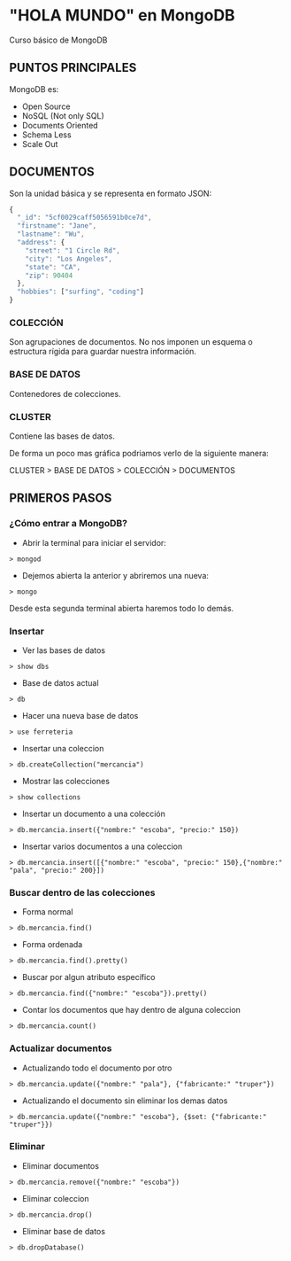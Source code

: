 # "HOLA MUNDO" en MongoDB
Curso básico de MongoDB

## PUNTOS PRINCIPALES

MongoDB es:

- Open Source
- NoSQL (Not only SQL)
- Documents Oriented
- Schema Less
- Scale Out

## DOCUMENTOS

Son la unidad básica y se representa en formato JSON:

```javascript
{
  "_id": "5cf0029caff5056591b0ce7d",
  "firstname": "Jane",
  "lastname": "Wu",
  "address": {
    "street": "1 Circle Rd",
    "city": "Los Angeles",
    "state": "CA",
    "zip": 90404
  },
  "hobbies": ["surfing", "coding"]
}
```

### COLECCIÓN

Son agrupaciones de documentos. No nos imponen un esquema o estructura rígida para guardar nuestra información.

### BASE DE DATOS

Contenedores de colecciones.

### CLUSTER

Contiene las bases de datos.

De forma un poco mas gráfica podriamos verlo de la siguiente manera:

CLUSTER > BASE DE DATOS > COLECCIÓN > DOCUMENTOS

## PRIMEROS PASOS

### ¿Cómo entrar a MongoDB?

+ Abrir la terminal para iniciar el servidor:

`> mongod`

+ Dejemos abierta la anterior y abriremos una nueva:

`> mongo`

Desde esta segunda terminal abierta haremos todo lo demás.

### Insertar

+ Ver las bases de datos

`> show dbs`

+ Base de datos actual

`> db`

+ Hacer una nueva base de datos

`> use ferreteria`

+ Insertar una coleccion

`> db.createCollection("mercancia")`

+ Mostrar las colecciones

`> show collections`

+ Insertar un documento a una colección

`> db.mercancia.insert({"nombre:" "escoba", "precio:" 150})`

+ Insertar varios documentos a una coleccion

`> db.mercancia.insert([{"nombre:" "escoba", "precio:" 150},{"nombre:" "pala", "precio:" 200}])`

### Buscar dentro de las colecciones

  * Forma normal

`> db.mercancia.find()`

* Forma ordenada

`> db.mercancia.find().pretty()`

* Buscar por algun atributo específico

`> db.mercancia.find({"nombre:" "escoba"}).pretty()`

+ Contar los documentos que hay dentro de alguna coleccion

`> db.mercancia.count()`

### Actualizar documentos

* Actualizando todo el documento por otro

`> db.mercancia.update({"nombre:" "pala"}, {"fabricante:" "truper"})`

* Actualizando el documento sin eliminar los demas datos

`> db.mercancia.update({"nombre:" "escoba"}, {$set: {"fabricante:" "truper"}})`

### Eliminar 

* Eliminar documentos

`> db.mercancia.remove({"nombre:" "escoba"})`

* Eliminar coleccion

`> db.mercancia.drop()`

* Eliminar base de datos

`> db.dropDatabase()`
 








